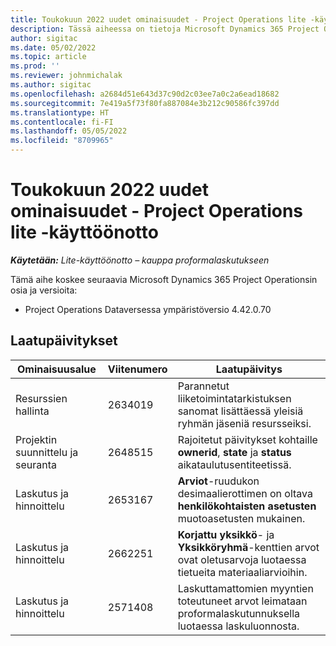 ```yaml
---
title: Toukokuun 2022 uudet ominaisuudet - Project Operations lite -käyttöönotto
description: Tässä aiheessa on tietoja Microsoft Dynamics 365 Project Operations Lite -käyttöönoton toukokuussa 2022 julkaistussa versiossa saatavilla olevista laatupäivityksistä.
author: sigitac
ms.date: 05/02/2022
ms.topic: article
ms.prod: ''
ms.reviewer: johnmichalak
ms.author: sigitac
ms.openlocfilehash: a2684d51e643d37c90d2c03ee7a0c2a6ead18682
ms.sourcegitcommit: 7e419a5f73f80fa887084e3b212c90586fc397dd
ms.translationtype: HT
ms.contentlocale: fi-FI
ms.lasthandoff: 05/05/2022
ms.locfileid: "8709965"
---
```

# <a name="whats-new-may-2022---project-operations-lite-deployment"></a>Toukokuun 2022 uudet ominaisuudet - Project Operations lite -käyttöönotto

_**Käytetään:** Lite-käyttöönotto – kauppa proformalaskutukseen_

Tämä aihe koskee seuraavia Microsoft Dynamics 365 Project Operationsin osia ja versioita:

- Project Operations Dataversessa ympäristöversio 4.42.0.70

## <a name="quality-updates"></a>Laatupäivitykset

| Ominaisuusalue | Viitenumero | Laatupäivitys |
| --- | --- | --- |
| Resurssien hallinta | 2634019 | Parannetut liiketoimintatarkistuksen sanomat lisättäessä yleisiä ryhmän jäseniä resursseiksi. |
| Projektin suunnittelu ja seuranta | 2648515 | Rajoitetut päivitykset kohtaille **ownerid**, **state** ja **status** aikataulutusentiteetissä. |
| Laskutus ja hinnoittelu | 2653167 | **Arviot**-ruudukon desimaalierottimen on oltava **henkilökohtaisten asetusten** muotoasetusten mukainen. |
| Laskutus ja hinnoittelu| 2662251 | **Korjattu yksikkö**- ja **Yksikköryhmä**-kenttien arvot ovat oletusarvoja luotaessa tietueita materiaaliarvioihin. |
| Laskutus ja hinnoittelu| 2571408 | Laskuttamattomien myyntien toteutuneet arvot leimataan proformalaskutunnuksella luotaessa laskuluonnosta. |
